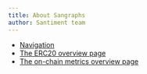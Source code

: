 ```yaml
---
title: About Sangraphs
author: Santiment team
---
```


- [Navigation](/sangraphs/about/navigation)
- [The ERC20 overview page](/sangraphs/about/the-erc-20-overview-page)
- [The on-chain metrics overview page](/sangraphs/about/the-on-chain-metrics-overview-page)
